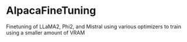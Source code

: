 # AlpacaFineTuning
Finetuning of LLaMA2, Phi2, and Mistral using various optimizers to train using a smaller amount of VRAM
